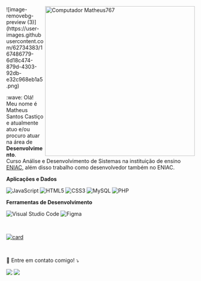 <img src="https://user-images.githubusercontent.com/62734383/167486779-6d18c474-879d-4303-92db-e32c968eb1a5.png" min-width="400px" max-width="400px" width="400px" align="right" alt="Computador Matheus767">
![image-removebg-preview (3)](https://user-images.githubusercontent.com/62734383/167486779-6d18c474-879d-4303-92db-e32c968eb1a5.png)

<p align="left"> 
  :wave: Olá! Meu nome é Matheus Santos Castiço e atualmente atuo e/ou procuro atuar na área de<strong> Desenvolvimento</strong>.<br>
  Curso Análise e Desenvolvimento de Sistemas na instituição de ensino <a href="https://www.eniac.com.br/">ENIAC</a>, além disso trabalho como desenvolvedor também no ENIAC.
</p>

**Aplicações e Dados**

  ![JavaScript](https://img.shields.io/badge/javascript-%23323330.svg?style=for-the-badge&logo=javascript&logoColor=%23F7DF1E)
  ![HTML5](https://img.shields.io/badge/html5-%23E34F26.svg?style=for-the-badge&logo=html5&logoColor=white)
  ![CSS3](https://img.shields.io/badge/css3-%231572B6.svg?style=for-the-badge&logo=css3&logoColor=white)
  ![MySQL](https://img.shields.io/badge/mysql-%2300f.svg?style=for-the-badge&logo=mysql&logoColor=white)
  ![PHP](https://img.shields.io/badge/php-%23777BB4.svg?style=for-the-badge&logo=php&logoColor=white)

**Ferramentas de Desenvolvimento**

  ![Visual Studio Code](https://img.shields.io/badge/Visual%20Studio%20Code-0078d7.svg?style=for-the-badge&logo=visual-studio-code&logoColor=white)
  ![Figma](https://img.shields.io/badge/figma-%23F24E1E.svg?style=for-the-badge&logo=figma&logoColor=white)


<br/>

[![card](https://github-readme-stats.vercel.app/api?username=Matheus767&theme=default&show_icons=true)](https://github.com/Matheus767/)

<br/>

<p align="left">
  💌 Entre em contato comigo! ⤵️
</p>
<p align="left">
  <a href="mailto:mathsilvac@hotmail.com?Subject=Visitei%20seu%20perfil%20no%20GitHub%21" alt="Gmail">
  <img src="https://img.shields.io/badge/-Gmail-FF0000?style=flat-square&labelColor=FF0000&logo=gmail&logoColor=white&link=mathsilvac@hotmail.com" /></a>

  <a href="https://br.linkedin.com/in/matheussantoscastico" alt="Linkedin">
  <img src="https://img.shields.io/badge/-Linkedin-0e76a8?style=flat-square&logo=Linkedin&logoColor=white&link=https://br.linkedin.com/in/matheussantoscastico" /></a>


</p>  
